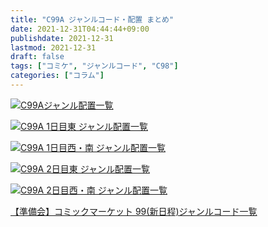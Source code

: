 ```yaml
---
title: "C99A ジャンルコード・配置 まとめ"
date: 2021-12-31T04:44:44+09:00
publishdate: 2021-12-31
lastmod: 2021-12-31
draft: false
tags: ["コミケ", "ジャンルコード", "C98"]
categories: ["コラム"]
---
```


[![C99Aジャンル配置一覧](./c99-0.svg "C99Aジャンル配置一覧")](./c99-0.svg)

[![C99A 1日目東 ジャンル配置一覧](./c99-1E.svg "C99A 1日目東 ジャンル配置一覧")](./c99-1E.svg)

[![C99A 1日目西・南 ジャンル配置一覧](./c99-1WN.svg "C99A 2日目西・南 ジャンル配置一覧")](./c99-1WN.svg)

[![C99A 2日目東 ジャンル配置一覧](./c99-2E.svg "C99A 2日目東 ジャンル配置一覧")](./c99-2E.svg)

[![C99A 2日目西・南 ジャンル配置一覧](./c99-2WN.svg "C99A 2日目西・南 ジャンル配置一覧")](./c99-2WN.svg)

[【準備会】コミックマーケット 99(新日程)ジャンルコード一覧](https://www.comiket.co.jp/info-c/C99A/C99Agenre.html)
